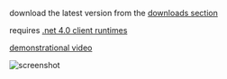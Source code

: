 download the latest version from the [downloads section](https://github.com/apeape/trainer/archives/master)

requires [.net 4.0 client runtimes](http://www.microsoft.com/downloads/en/details.aspx?FamilyID=5765d7a8-7722-4888-a970-ac39b33fd8ab)


[demonstrational video](http://www.youtube.com/watch?v=9qhrLBtcALY)

![screenshot](http://dl.dropbox.com/u/6281166/aceofspades_ragequit.png)